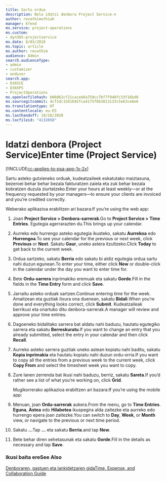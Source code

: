 ```yaml
---
title: Sartu ordua
description: Nola idatzi denbora Project Service-n
author: revathimuthiah
manager: kfend
ms.service: project-operations
ms.custom:
- dyn365-projectservice
ms.date: 8/03/2018
ms.topic: article
ms.author: revathim
audience: Admin
search.audienceType:
- admin
- customizer
- enduser
search.app:
- D365CE
- D365PS
- ProjectOperations
ms.openlocfilehash: b06062cf21cacedda759cc7bf7f940fc33f16bd0
ms.sourcegitcommit: 4cf1dc1561b92fca4175f0b3813133c5e63ce8e6
ms.translationtype: HT
ms.contentlocale: eu-ES
ms.lasthandoff: 10/28/2020
ms.locfileid: "4132858"
---
```

# <a name="enter-time-project-service"></a><span data-ttu-id="bc20e-103">Idatzi denbora (Project Service)</span><span class="sxs-lookup"><span data-stu-id="bc20e-103">Enter time (Project Service)</span></span>

[!INCLUDE[cc-applies-to-psa-app-1x-2x](../includes/cc-applies-to-psa-app-1x-2x.md)]

<span data-ttu-id="bc20e-104">Sartu asteko gutxieneko orduak, kudeatzaileek eskatutako maiztasuna, bezeroei behar behar bezala fakturatzen zaiela eta zuk behar bezala kobratzen duzula ziurtatzeko.</span><span class="sxs-lookup"><span data-stu-id="bc20e-104">Enter your hours at least weekly—or at the frequency requested by your managers—to ensure your clients are invoiced and you’re credited correctly.</span></span>  
  
 <span data-ttu-id="bc20e-105">Weberako aplikazioa erabiltzen ari bazara:</span><span class="sxs-lookup"><span data-stu-id="bc20e-105">If you’re using the web app:</span></span>  
  
1. <span data-ttu-id="bc20e-106">Joan **Project Service > Denbora-sarrerak**.</span><span class="sxs-lookup"><span data-stu-id="bc20e-106">Go to **Project Service > Time Entries**.</span></span> <span data-ttu-id="bc20e-107">Egutegia agerrarazten du.</span><span class="sxs-lookup"><span data-stu-id="bc20e-107">This brings up your calendar.</span></span>  
  
2. <span data-ttu-id="bc20e-108">Aurreko edo hurrengo asteko egutegia ikusteko, sakatu **Aurrekoa** edo **Hurrengoa**.</span><span class="sxs-lookup"><span data-stu-id="bc20e-108">To see your calendar for the previous or next week, click **Previous** or **Next**.</span></span> <span data-ttu-id="bc20e-109">Sakatu **Gaur**, uneko astera itzultzeko.</span><span class="sxs-lookup"><span data-stu-id="bc20e-109">Click **Today** to get back to the current week.</span></span>  
  
3. <span data-ttu-id="bc20e-110">Ordua sartzeko, sakatu **Berria** edo sakatu bi aldiz egutegia ordua sartu nahi duzun egunean.</span><span class="sxs-lookup"><span data-stu-id="bc20e-110">To enter your time, either click **New** or double-click in the calendar under the day you want to enter time for.</span></span>  
  
4. <span data-ttu-id="bc20e-111">Bete **Ordu-sarrera** inprimakiko eremuak eta sakatu **Gorde**.</span><span class="sxs-lookup"><span data-stu-id="bc20e-111">Fill in the fields in the **Time Entry** form and click **Save**.</span></span>  
  
5. <span data-ttu-id="bc20e-112">Jarraitu asteko orduak sartzen.</span><span class="sxs-lookup"><span data-stu-id="bc20e-112">Continue entering time for the week.</span></span> <span data-ttu-id="bc20e-113">Amaitzean eta guztiak itxura ona duenean, sakatu **Bidali**.</span><span class="sxs-lookup"><span data-stu-id="bc20e-113">When you’re done and everything looks correct, click **Submit**.</span></span> <span data-ttu-id="bc20e-114">Kudeatzaileak berrikusi eta onartuko ditu denbora-sarrerak.</span><span class="sxs-lookup"><span data-stu-id="bc20e-114">A manager will review and approve your time entries.</span></span>  
  
6. <span data-ttu-id="bc20e-115">Dagoeneko bidalitako sarrera bat aldatu nahi baduzu, hautatu egutegiko sarrera eta sakatu **Berreskuratu**.</span><span class="sxs-lookup"><span data-stu-id="bc20e-115">If you want to change an entry that you already submitted, select the entry in your calendar and then click **Recall**.</span></span>  
  
7. <span data-ttu-id="bc20e-116">Aurreko asteko sarrera guztiak uneko astean kopiatu nahi baditu, sakatu **Kopia inprimakia** eta hautatu kopiatu nahi duzun ordu-orria.</span><span class="sxs-lookup"><span data-stu-id="bc20e-116">If you want to copy all the entries from a previous week to the current week, click **Copy From** and select the timesheet week you want to copy.</span></span>  
  
8. <span data-ttu-id="bc20e-117">Zure lanen zerrenda bat ikusi nahi baduzu, berriz, sakatu **Sareta**.</span><span class="sxs-lookup"><span data-stu-id="bc20e-117">If you’d rather see a list of what you’re working on, click **Grid**.</span></span>  
  
   <span data-ttu-id="bc20e-118">Mugikorrerako aplikazioa erabiltzen ari bazara:</span><span class="sxs-lookup"><span data-stu-id="bc20e-118">If you’re using the mobile app:</span></span>  
  
9. <span data-ttu-id="bc20e-119">Menuan, joan **Ordu-sarrerak** aukera.</span><span class="sxs-lookup"><span data-stu-id="bc20e-119">From the menu, go to **Time Entries**.</span></span>     <span data-ttu-id="bc20e-120">**Eguna**, **Astea** edo **Hilabetea** ikuspegira alda zaitezke eta aurreko edo hurrengo epera joan zaitezke.</span><span class="sxs-lookup"><span data-stu-id="bc20e-120">You can switch to **Day**, **Week**, or **Month** view, or navigate to the previous or next time period.</span></span>  
  
10. <span data-ttu-id="bc20e-121">Sakatu **…**</span><span class="sxs-lookup"><span data-stu-id="bc20e-121">Tap **…**</span></span> <span data-ttu-id="bc20e-122">eta sakatu **Berria**.</span><span class="sxs-lookup"><span data-stu-id="bc20e-122">and tap **New**.</span></span>  
  
11. <span data-ttu-id="bc20e-123">Bete behar diren xehetasunak eta sakatu **Gorde**.</span><span class="sxs-lookup"><span data-stu-id="bc20e-123">Fill in the details as necessary and tap **Save**.</span></span>  
  
### <a name="see-also"></a><span data-ttu-id="bc20e-124">Ikusi baita ere</span><span class="sxs-lookup"><span data-stu-id="bc20e-124">See Also</span></span>  
 [<span data-ttu-id="bc20e-125">Denboraren, gastuen eta lankidetzaren gida</span><span class="sxs-lookup"><span data-stu-id="bc20e-125">Time, Expense, and Collaboration Guide</span></span>](../psa/time-expense-collaboration-guide.md)
